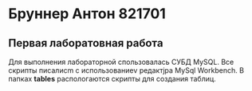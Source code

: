 # Бруннер Антон 821701
## Первая лаборатовная работа
 Для выполнения лабораторной спользовалась СУБД MySQL. Все скрипты писалиcm с использованиеv редактjра MySql Workbench.
В папках **tables** распологаются скрипты для создания таблиц.
 
